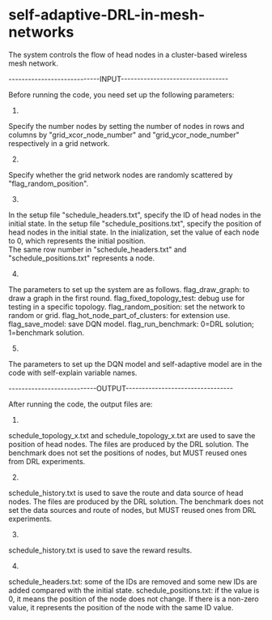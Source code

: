 # self-adaptive-DRL-in-mesh-networks

The system controls the flow of head nodes in a cluster-based wireless mesh network. 

----------------------------INPUT---------------------------------

Before running the code, you need set up the following parameters:

1. 
Specify the number nodes by setting the number of nodes in rows and columns by "grid_xcor_node_number" and "grid_ycor_node_number" respectively in a grid network. 

2.
Specify whether the grid network nodes are randomly scattered by "flag_random_position". 

3. 
In the setup file "schedule_headers.txt", specify the ID of head nodes in the initial state. 
In the setup file "schedule_positions.txt", specify the position of head nodes in the initial state. In the inialization, set the value of each node to 0, which represents the initial position.   
The same row number in "schedule_headers.txt" and "schedule_positions.txt" represents a node. 

4. 
The parameters to set up the system are as follows.
flag_draw_graph: to draw a graph in the first round.
flag_fixed_topology_test: debug use for testing in a specific topology.
flag_random_position: set the network to random or grid.
flag_hot_node_part_of_clusters: for extension use.
flag_save_model: save DQN model.
flag_run_benchmark: 0=DRL solution; 1=benchmark solution.

5. 
The parameters to set up the DQN model and self-adaptive model are in the code with self-explain variable names.

---------------------------OUTPUT---------------------------------

After running the code, the output files are:

1. 
schedule_topology_x.txt and schedule_topology_x.txt are used to save the position of head nodes. 
The files are produced by the DRL solution. The benchmark does not set the positions of nodes, but MUST reused ones from DRL experiments. 

2. 
schedule_history.txt is used to save the route and data source of head nodes. 
The files are produced by the DRL solution. The benchmark does not set the data sources and route of nodes, but MUST reused ones from DRL experiments. 

3. 
schedule_history.txt is used to save the reward results. 

4.  
schedule_headers.txt: some of the IDs are removed and some new IDs are added compared with the initial state. 
schedule_positions.txt: if the value is 0, it means the position of the node does not change. If there is a non-zero value, it represents the position of the node with the same ID value. 


